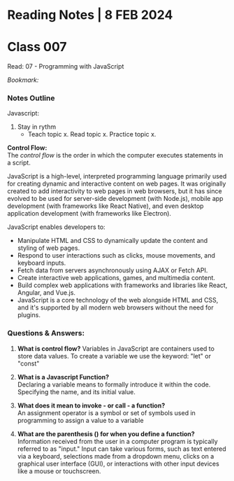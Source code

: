 # **Reading Notes | 8 FEB 2024**

# Class 007

Read: 07 - Programming with JavaScript

*Bookmark:*

### **Notes Outline** 

Javascript:  

1. Stay in rythm
    - Teach topic x. Read topic x. Practice topic x.  

**Control Flow:**  
The *control flow* is the order in which the computer executes statements in a script.





JavaScript is a high-level, interpreted programming language primarily used for creating dynamic and interactive content on web pages. It was originally created to add interactivity to web pages in web browsers, but it has since evolved to be used for server-side development (with Node.js), mobile app development (with frameworks like React Native), and even desktop application development (with frameworks like Electron).

JavaScript enables developers to:

- Manipulate HTML and CSS to dynamically update the content and styling of web pages.  
- Respond to user interactions such as clicks, mouse movements, and keyboard inputs.  
- Fetch data from servers asynchronously using AJAX or Fetch API.  
- Create interactive web applications, games, and multimedia content.  
- Build complex web applications with frameworks and libraries like React, Angular, and Vue.js.  
- JavaScript is a core technology of the web alongside HTML and CSS, and it's supported by all modern web browsers without the need for plugins.

### **Questions & Answers:**



1. **What is control flow?** 
Variables in JavaScript are containers used to store data values. To create a variable we use the keyword: "let" or "const"
2. **What is a Javascript Function?**  
Declaring a variable means to formally introduce it within the code. Specifying the name, and its initial value.  

3. **What does it mean to invoke - or call - a function?**  
An assignment operator is a symbol or set of symbols used in programming to assign a value to a variable  

4. **What are the parenthesis () for when you define a function?**  
Information received from the user in a computer program is typically referred to as "input." Input can take various forms, such as text entered via a keyboard, selections made from a dropdown menu, clicks on a graphical user interface (GUI), or interactions with other input devices like a mouse or touchscreen.
